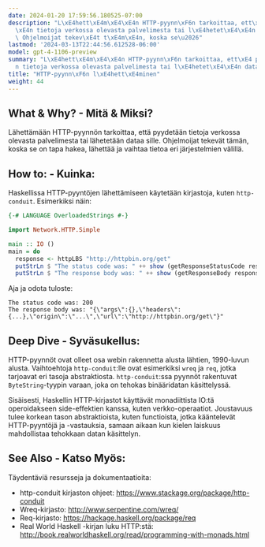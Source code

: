 ```yaml
---
date: 2024-01-20 17:59:56.180525-07:00
description: "L\xE4hett\xE4m\xE4\xE4n HTTP-pyynn\xF6n tarkoittaa, ett\xE4 pyydet\xE4\
  \xE4n tietoja verkossa olevasta palvelimesta tai l\xE4hetet\xE4\xE4n dataa sille.\
  \ Ohjelmoijat tekev\xE4t t\xE4m\xE4n, koska se\u2026"
lastmod: '2024-03-13T22:44:56.612528-06:00'
model: gpt-4-1106-preview
summary: "L\xE4hett\xE4m\xE4\xE4n HTTP-pyynn\xF6n tarkoittaa, ett\xE4 pyydet\xE4\xE4\
  n tietoja verkossa olevasta palvelimesta tai l\xE4hetet\xE4\xE4n dataa sille."
title: "HTTP-pyynn\xF6n l\xE4hett\xE4minen"
weight: 44
---
```


## What & Why? - Mitä & Miksi?
Lähettämään HTTP-pyynnön tarkoittaa, että pyydetään tietoja verkossa olevasta palvelimesta tai lähetetään dataa sille. Ohjelmoijat tekevät tämän, koska se on tapa hakea, lähettää ja vaihtaa tietoa eri järjestelmien välillä.

## How to: - Kuinka:
Haskellissa HTTP-pyyntöjen lähettämiseen käytetään kirjastoja, kuten `http-conduit`. Esimerkiksi näin:

```haskell
{-# LANGUAGE OverloadedStrings #-}

import Network.HTTP.Simple

main :: IO ()
main = do
  response <- httpLBS "http://httpbin.org/get"
  putStrLn $ "The status code was: " ++ show (getResponseStatusCode response)
  putStrLn $ "The response body was: " ++ show (getResponseBody response)
```

Aja ja odota tuloste:

```
The status code was: 200
The response body was: "{\"args\":{},\"headers\":{...},\"origin\":\"...\",\"url\":\"http://httpbin.org/get\"}"
```

## Deep Dive - Syväsukellus:
HTTP-pyynnöt ovat olleet osa webin rakennetta alusta lähtien, 1990-luvun alusta. Vaihtoehtoja `http-conduit`:lle ovat esimerkiksi `wreq` ja `req`, jotka tarjoavat eri tasoja abstraktiosta. `http-conduit`:ssa pyynnöt rakentuvat `ByteString`-tyypin varaan, joka on tehokas binääridatan käsittelyssä.

Sisäisesti, Haskellin HTTP-kirjastot käyttävät monadiittista IO:tä operoidakseen side-effektien kanssa, kuten verkko-operaatiot. Joustavuus tulee korkean tason abstraktioista, kuten functioista, jotka kääntelevät HTTP-pyyntöjä ja -vastauksia, samaan aikaan kun kielen laiskuus mahdollistaa tehokkaan datan käsittelyn.

## See Also - Katso Myös:
Täydentäviä resursseja ja dokumentaatioita:

- http-conduit kirjaston ohjeet: https://www.stackage.org/package/http-conduit
- Wreq-kirjasto: http://www.serpentine.com/wreq/
- Req-kirjasto: https://hackage.haskell.org/package/req
- Real World Haskell -kirjan luku HTTP:stä: http://book.realworldhaskell.org/read/programming-with-monads.html

